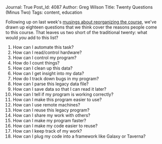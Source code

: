 Journal: True
Post_Id: 4087
Author: Greg Wilson
Title: Twenty Questions (Minus Two)
Tags: content, education

<p>Following up on last week's <a href="{{root_path}}/blog/2011/03/musing-about-reorganization.html">musings about reorganizing the course</a>, we've drawn up eighteen questions that we think cover the reasons people come to this course. That leaves us two short of the traditional twenty: what would <em>you</em> add to this list?</p>
<ol>
<li>How can I automate this task?</li>
<li>How can I read/control hardware?</li>
<li>How can I control my program?</li>
<li>How do I count things?</li>
<li>How can I clean up this data?</li>
<li>How can I get insight into my data?</li>
<li>How do I track down bugs in my program?</li>
<li>How can I parse this legacy data file?</li>
<li>How can I save data so that I can read it later?</li>
<li>How can I tell if my program is working correctly?</li>
<li>How can I make this program easier to use?</li>
<li>How can I use remote machines?</li>
<li>How can I reuse this legacy program?</li>
<li>How can I share my work with others?</li>
<li>How can I make my program faster?</li>
<li>How can I make my code easier to reuse?</li>
<li>How can I keep track of my work?</li>
<li>How can I plug my code into a framework like Galaxy or Taverna?</li>
</ol>
